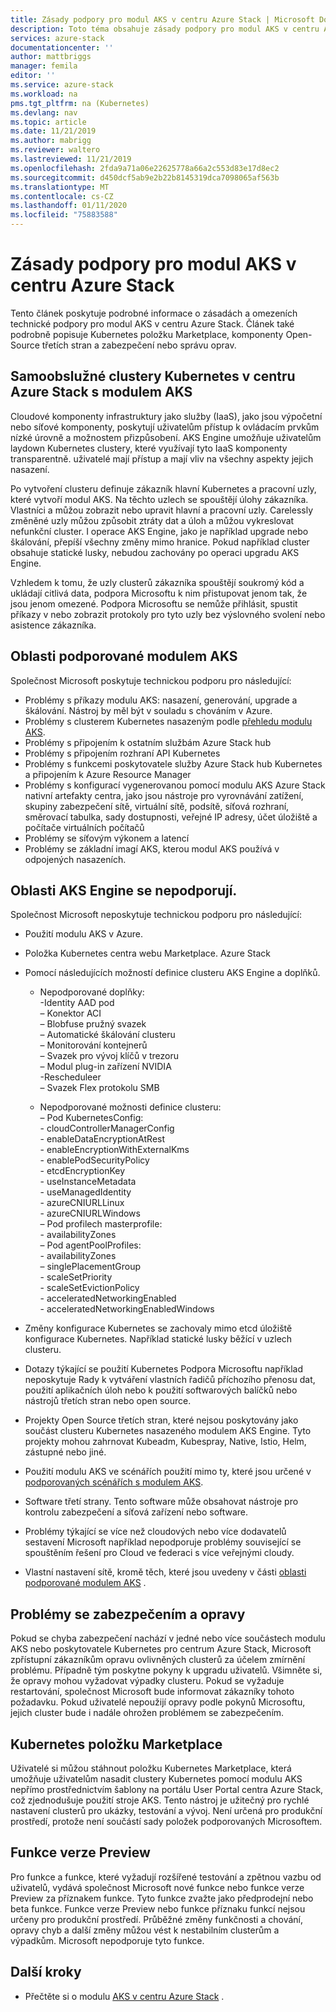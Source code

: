 ```yaml
---
title: Zásady podpory pro modul AKS v centru Azure Stack | Microsoft Docs
description: Toto téma obsahuje zásady podpory pro modul AKS v centru Azure Stack.
services: azure-stack
documentationcenter: ''
author: mattbriggs
manager: femila
editor: ''
ms.service: azure-stack
ms.workload: na
pms.tgt_pltfrm: na (Kubernetes)
ms.devlang: nav
ms.topic: article
ms.date: 11/21/2019
ms.author: mabrigg
ms.reviewer: waltero
ms.lastreviewed: 11/21/2019
ms.openlocfilehash: 2fda9a71a06e22625778a66a2c553d83e17d8ec2
ms.sourcegitcommit: d450dcf5ab9e2b22b8145319dca7098065af563b
ms.translationtype: MT
ms.contentlocale: cs-CZ
ms.lasthandoff: 01/11/2020
ms.locfileid: "75883588"
---
```

# <a name="support-policies-for-aks-engine-on-azure-stack-hub"></a>Zásady podpory pro modul AKS v centru Azure Stack

Tento článek poskytuje podrobné informace o zásadách a omezeních technické podpory pro modul AKS v centru Azure Stack. Článek také podrobně popisuje Kubernetes položku Marketplace, komponenty Open-Source třetích stran a zabezpečení nebo správu oprav. 

## <a name="self-managed-kubernetes-clusters-on-azure-stack-hub-with-aks-engine"></a>Samoobslužné clustery Kubernetes v centru Azure Stack s modulem AKS

Cloudové komponenty infrastruktury jako služby (IaaS), jako jsou výpočetní nebo síťové komponenty, poskytují uživatelům přístup k ovládacím prvkům nízké úrovně a možnostem přizpůsobení. AKS Engine umožňuje uživatelům laydown Kubernetes clustery, které využívají tyto IaaS komponenty transparentně. uživatelé mají přístup a mají vliv na všechny aspekty jejich nasazení.

Po vytvoření clusteru definuje zákazník hlavní Kubernetes a pracovní uzly, které vytvoří modul AKS. Na těchto uzlech se spouštějí úlohy zákazníka. Vlastníci a můžou zobrazit nebo upravit hlavní a pracovní uzly. Carelessly změněné uzly můžou způsobit ztráty dat a úloh a můžou vykreslovat nefunkční cluster. I operace AKS Engine, jako je například upgrade nebo škálování, přepíší všechny změny mimo hranice. Pokud například cluster obsahuje statické lusky, nebudou zachovány po operaci upgradu AKS Engine.

Vzhledem k tomu, že uzly clusterů zákazníka spouštějí soukromý kód a ukládají citlivá data, podpora Microsoftu k nim přistupovat jenom tak, že jsou jenom omezené. Podpora Microsoftu se nemůže přihlásit, spustit příkazy v nebo zobrazit protokoly pro tyto uzly bez výslovného svolení nebo asistence zákazníka.

## <a name="aks-engine-supported-areas"></a>Oblasti podporované modulem AKS

Společnost Microsoft poskytuje technickou podporu pro následující:

-  Problémy s příkazy modulu AKS: nasazení, generování, upgrade a škálování. Nástroj by měl být v souladu s chováním v Azure.
-  Problémy s clusterem Kubernetes nasazeným podle [přehledu modulu AKS](azure-stack-kubernetes-aks-engine-overview.md).
-  Problémy s připojením k ostatním službám Azure Stack hub 
-  Problémy s připojením rozhraní API Kubernetes
-  Problémy s funkcemi poskytovatele služby Azure Stack hub Kubernetes a připojením k Azure Resource Manager
-  Problémy s konfigurací vygenerovanou pomocí modulu AKS Azure Stack nativní artefakty centra, jako jsou nástroje pro vyrovnávání zatížení, skupiny zabezpečení sítě, virtuální sítě, podsítě, síťová rozhraní, směrovací tabulka, sady dostupnosti, veřejné IP adresy, účet úložiště a počítače virtuálních počítačů 
-  Problémy se síťovým výkonem a latencí
-  Problémy se základní imagí AKS, kterou modul AKS používá v odpojených nasazeních. 

## <a name="aks-engine-areas-not-supported"></a>Oblasti AKS Engine se nepodporují.

Společnost Microsoft neposkytuje technickou podporu pro následující:

-  Použití modulu AKS v Azure.
-  Položka Kubernetes centra webu Marketplace. Azure Stack
-  Pomocí následujících možností definice clusteru AKS Engine a doplňků.
    -  Nepodporované doplňky:  
            -Identity AAD pod  
            – Konektor ACI  
            – Blobfuse pružný svazek  
            – Automatické škálování clusteru  
            – Monitorování kontejnerů  
            – Svazek pro vývoj klíčů v trezoru  
            – Modul plug-in zařízení NVIDIA  
            -Rescheduleer  
            – Svazek Flex protokolu SMB  
        
    -  Nepodporované možnosti definice clusteru:  
            – Pod KubernetesConfig:  
                    - cloudControllerManagerConfig  
                    - enableDataEncryptionAtRest  
                    - enableEncryptionWithExternalKms  
                    - enablePodSecurityPolicy  
                    - etcdEncryptionKey  
                    - useInstanceMetadata  
                    - useManagedIdentity  
                    - azureCNIURLLinux  
                    - azureCNIURLWindows  
            – Pod profilech masterprofile:  
                    - availabilityZones  
            – Pod agentPoolProfiles:  
                    - availabilityZones  
                    – singlePlacementGroup  
                    - scaleSetPriority  
                    - scaleSetEvictionPolicy  
                    - acceleratedNetworkingEnabled  
                    - acceleratedNetworkingEnabledWindows

-  Změny konfigurace Kubernetes se zachovaly mimo etcd úložiště konfigurace Kubernetes. Například statické lusky běžící v uzlech clusteru.
-  Dotazy týkající se použití Kubernetes Podpora Microsoftu například neposkytuje Rady k vytváření vlastních řadičů příchozího přenosu dat, použití aplikačních úloh nebo k použití softwarových balíčků nebo nástrojů třetích stran nebo open source.
-  Projekty Open Source třetích stran, které nejsou poskytovány jako součást clusteru Kubernetes nasazeného modulem AKS Engine. Tyto projekty mohou zahrnovat Kubeadm, Kubespray, Native, Istio, Helm, zástupné nebo jiné.
-  Použití modulu AKS ve scénářích použití mimo ty, které jsou určené v [podporovaných scénářích s modulem AKS](azure-stack-kubernetes-aks-engine-overview.md#supported-scenarios-with-the-aks-engine).
-  Software třetí strany. Tento software může obsahovat nástroje pro kontrolu zabezpečení a síťová zařízení nebo software.
-  Problémy týkající se více než cloudových nebo více dodavatelů sestavení Microsoft například nepodporuje problémy související se spouštěním řešení pro Cloud ve federaci s více veřejnými cloudy.
-  Vlastní nastavení sítě, kromě těch, které jsou uvedeny v části [oblasti podporované modulem AKS](#aks-engine-supported-areas) .

##  <a name="security-issues-and-patching"></a>Problémy se zabezpečením a opravy

Pokud se chyba zabezpečení nachází v jedné nebo více součástech modulu AKS nebo poskytovatele Kubernetes pro centrum Azure Stack, Microsoft zpřístupní zákazníkům opravu ovlivněných clusterů za účelem zmírnění problému. Případně tým poskytne pokyny k upgradu uživatelů. Všimněte si, že opravy mohou vyžadovat výpadky clusteru. Pokud se vyžaduje restartování, společnost Microsoft bude informovat zákazníky tohoto požadavku. Pokud uživatelé nepoužijí opravy podle pokynů Microsoftu, jejich cluster bude i nadále ohrožen problémem se zabezpečením.

## <a name="kubernetes-marketplace-item"></a>Kubernetes položku Marketplace

Uživatelé si můžou stáhnout položku Kubernetes Marketplace, která umožňuje uživatelům nasadit clustery Kubernetes pomocí modulu AKS nepřímo prostřednictvím šablony na portálu User Portal centra Azure Stack, což zjednodušuje použití stroje AKS. Tento nástroj je užitečný pro rychlé nastavení clusterů pro ukázky, testování a vývoj. Není určená pro produkční prostředí, protože není součástí sady položek podporovaných Microsoftem.

## <a name="preview-features"></a>Funkce verze Preview

Pro funkce a funkce, které vyžadují rozšířené testování a zpětnou vazbu od uživatelů, vydává společnost Microsoft nové funkce nebo funkce verze Preview za příznakem funkce. Tyto funkce zvažte jako předprodejní nebo beta funkce. Funkce verze Preview nebo funkce příznaku funkcí nejsou určeny pro produkční prostředí. Průběžné změny funkčnosti a chování, opravy chyb a další změny můžou vést k nestabilním clusterům a výpadkům. Microsoft nepodporuje tyto funkce.

## <a name="next-steps"></a>Další kroky

- Přečtěte si o modulu [AKS v centru Azure Stack](azure-stack-kubernetes-aks-engine-overview.md) .